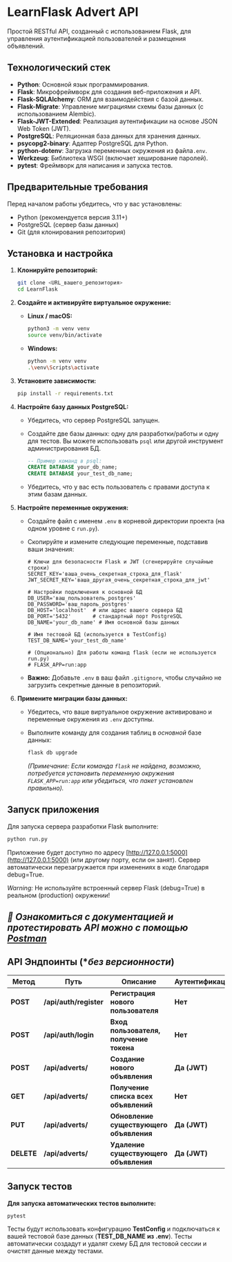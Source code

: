 # LearnFlask Advert API

Простой RESTful API, созданный с использованием Flask, для управления аутентификацией пользователей и размещения объявлений.

## Технологический стек

- **Python**: Основной язык программирования.
- **Flask**: Микрофреймворк для создания веб-приложения и API.
- **Flask-SQLAlchemy**: ORM для взаимодействия с базой данных.
- **Flask-Migrate**: Управление миграциями схемы базы данных (с использованием Alembic).
- **Flask-JWT-Extended**: Реализация аутентификации на основе JSON Web Token (JWT).
- **PostgreSQL**: Реляционная база данных для хранения данных.
- **psycopg2-binary**: Адаптер PostgreSQL для Python.
- **python-dotenv**: Загрузка переменных окружения из файла`.env`.
- **Werkzeug**: Библиотека WSGI (включает хеширование паролей).
- **pytest**: Фреймворк для написания и запуска тестов.

## Предварительные требования

Перед началом работы убедитесь, что у вас установлены:

- Python (рекомендуется версия 3.11+)
- PostgreSQL (сервер базы данных)
- Git (для клонирования репозитория)

## Установка и настройка

1. **Клонируйте репозиторий:**

   ```bash
   git clone <URL_вашего_репозитория>
   cd LearnFlask
   ```
2. **Создайте и активируйте виртуальное окружение:**

   - **Linux / macOS:**

     ```bash
     python3 -m venv venv
     source venv/bin/activate
     ```
   - **Windows:**

     ```bash
     python -m venv venv
     .\venv\Scripts\activate
     ```
3. **Установите зависимости:**

   ```bash
   pip install -r requirements.txt
   ```
4. **Настройте базу данных PostgreSQL:**

   - Убедитесь, что сервер PostgreSQL запущен.
   - Создайте две базы данных: одну для разработки/работы и одну для тестов. Вы можете использовать `psql` или другой инструмент администрирования БД.

     ```sql
     -- Пример команд в psql:
     CREATE DATABASE your_db_name;
     CREATE DATABASE your_test_db_name;
     ```
   - Убедитесь, что у вас есть пользователь с правами доступа к этим базам данных.
5. **Настройте переменные окружения:**

   - Создайте файл с именем `.env` в корневой директории проекта (на одном уровне с `run.py`).
   - Скопируйте и измените следующие переменные, подставив ваши значения:

     ```dotenv
     # Ключи для безопасности Flask и JWT (сгенерируйте случайные строки)
     SECRET_KEY='ваша_очень_секретная_строка_для_flask'
     JWT_SECRET_KEY='ваша_другая_очень_секретная_строка_для_jwt'

     # Настройки подключения к основной БД
     DB_USER='ваш_пользователь_postgres'
     DB_PASSWORD='ваш_пароль_postgres'
     DB_HOST='localhost'  # или адрес вашего сервера БД
     DB_PORT='5432'       # стандартный порт PostgreSQL
     DB_NAME='your_db_name' # Имя основной базы данных

     # Имя тестовой БД (используется в TestConfig)
     TEST_DB_NAME='your_test_db_name'

     # (Опционально) Для работы команд flask (если не используется run.py)
     # FLASK_APP=run:app
     ```
   - **Важно:** Добавьте `.env` в ваш файл `.gitignore`, чтобы случайно не загрузить секретные данные в репозиторий.
6. **Примените миграции базы данных:**

   - Убедитесь, что ваше виртуальное окружение активировано и переменные окружения из `.env` доступны.
   - Выполните команду для создания таблиц в _основной_ базе данных:

     ```bash
     flask db upgrade
     ```

     _(Примечание: Если команда `flask` не найдена, возможно, потребуется установить переменную окружения `FLASK_APP=run:app` или убедиться, что пакет установлен правильно)._

## Запуск приложения

Для запуска сервера разработки Flask выполните:

```bash
python run.py
```

Приложение будет доступно по адресу [http://127.0.0.1:5000](http://127.0.0.1:5000) (или другому порту, если он занят). Сервер автоматически перезагружается при изменениях в коде благодаря debug=True.

*Warning:* Не используйте встроенный сервер Flask (debug=True) в реальном (production) окружении!

## *👀️  Ознакомиться с документацией и протестировать API можно с помощью* [*Postman*](https://bold-astronaut-977939-2110.postman.co/workspace/%D1%82%D0%B5%D1%81%D1%82%D0%BE%D0%B2%D0%B0%D1%8F-%D0%BA%D0%BE%D0%BC%D0%B0%D0%BD%D0%B4%D0%B0-Workspace~1c03f5ee-9ced-48e9-8fd8-011c1a93ffca/collection/42519970-c5c31904-1086-4148-861e-328e34b4f786?action=share&creator=42519970)

## **API Эндпоинты** (\**без версионности*)


| **Метод** | **Путь**           | **Описание**                                                     | **Аутентификация** |
| ---------------- | ------------------------ | -------------------------------------------------------------------------- | ---------------------------------- |
| **POST**       | **/api/auth/register** | **Регистрация нового пользователя**         | **Нет**                       |
| **POST**       | **/api/auth/login**    | **Вход пользователя, получение токена**   | **Нет**                       |
| **POST**       | **/api/adverts/**      | **Создание нового объявления**                   | **Да (JWT)**                   |
| **GET**        | **/api/adverts/**      | **Получение списка всех объявлений**        | **Нет**                       |
| **PUT**        | **/api/adverts/**      | **Обновление существующего объявления** | **Да (JWT)**                   |
| **DELETE**     | **/api/adverts/**      | **Удаление существующего объявления**     | **Да (JWT)**                   |

## **Запуск тестов**

**Для запуска автоматических тестов выполните:**

```
pytest
```

Тесты будут использовать конфигурацию **TestConfig** и подключаться к вашей тестовой базе данных (**TEST_DB_NAME** **из** **.env**). Тесты автоматически создадут и удалят схему БД для тестовой сессии и очистят данные между тестами.
